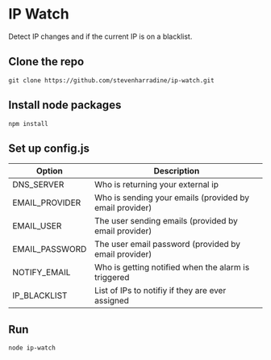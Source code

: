 # IP Watch
Detect IP changes and if the current IP is on a blacklist.

## Clone the repo
```
git clone https://github.com/stevenharradine/ip-watch.git
```

## Install node packages
```
npm install
```

## Set up config.js
| Option  | Description |
| ------------- | ------------- |
| DNS_SERVER  | Who is returning your external ip  |
| EMAIL_PROVIDER  | Who is sending your emails (provided by email provider)  |
| EMAIL_USER  | The user sending emails (provided by email provider)  |
| EMAIL_PASSWORD  | The user email password (provided by email provider)  |
| NOTIFY_EMAIL  | Who is getting notified when the alarm is triggered  |
| IP_BLACKLIST  | List of IPs to notifiy if they are ever assigned  |

## Run
```
node ip-watch
```
